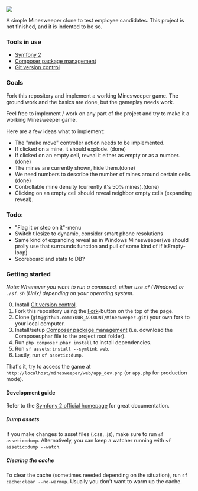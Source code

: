 <img src="https://raw.github.com/Loiste/Minesweeper/master/screenshot.png" />

A simple Minesweeper clone to test employee candidates. This project is not finished, and it is indented to be so.

### Tools in use

* [Symfony 2](http://symfony.com)
* [Composer package management](http://getcomposer.org)
* [Git version control](http://git-scm.org)

### Goals

Fork this repository and implement a working Minesweeper game. The ground work and the basics are done, but the gameplay needs work.

Feel free to implement / work on any part of the project and try to make it a working Minesweeper game.

Here are a few ideas what to implement:

* The "make move" controller action needs to be implemented.
 * If clicked on a mine, it should explode. (done)
 * If clicked on an empty cell, reveal it either as empty or as a number.(done)
* The mines are currently shown, hide them.(done)
* We need numbers to describe the number of mines around certain cells.(done)
* Controllable mine density (currently it's 50% mines).(done)
* Clicking on an empty cell should reveal neighbor empty cells (expanding reveal).

### Todo:
* "Flag it or step on it"-menu
* Switch tilesize to dynamic, consider smart phone resolutions
* Same kind of expanding reveal as in Windows Minesweeper(we should prolly use that surrounds function and pull of some kind of if isEmpty-loop)
* Scoreboard and stats to DB?


### Getting started

_Note: Whenever you want to run a command, either use `sf` (Windows) or `./sf.sh` (Unix) depending on your operating system._

0. Install [Git version control](http://git-scm.org).
0. Fork this repository using the [Fork](https://github.com/Loiste/Minesweeper/fork_select)-button on the top of the page.
0. Clone (`git@github.com:YOUR_ACCOUNT/Minesweeper.git`) your own fork to your local computer.
0. Install/setup [Composer package management](http://getcomposer.org) (i.e. download the Composer.phar file to the project root folder).
0. Run `php composer.phar install` to install dependencies.
0. Run `sf assets:install --symlink web`.
0. Lastly, run `sf assetic:dump`.

That's it, try to access the game at `http://localhost/minesweeper/web/app_dev.php` (or `app.php` for production mode).

#### Development guide

Refer to the [Symfony 2 official homepage](http://symfony.com) for great documentation.

##### Dump assets
If you make changes to asset files (.css, .js), make sure to run `sf assetic:dump`. Alternatively, you can keep a watcher running with `sf assetic:dump --watch`.

##### Clearing the cache
To clear the cache (sometimes needed depending on the situation), run `sf cache:clear --no-warmup`. Usually you don't want to warm up the cache.

